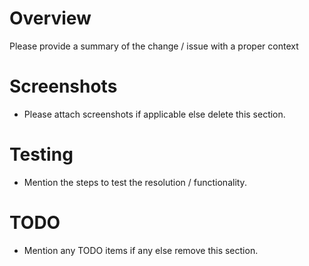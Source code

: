 # Overview
Please provide a summary of the change / issue with a proper context

# Screenshots
- Please attach screenshots if applicable else delete this section.

# Testing
- Mention the steps to test the resolution / functionality.

# TODO
- Mention any TODO items if any else remove this section.
